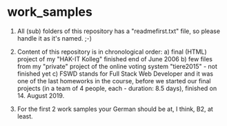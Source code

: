# work_samples
1) All (sub) folders of this repository has a "readmefirst.txt" file, so please
handle it as it's named. ;-)

2) Content of this repository is in chronological order:
a) final (HTML) project of my "HAK-IT Kolleg" finished end of June 2006
b) few files from my "private" project of the online voting system "tiere2015" -
not finished yet
c) FSWD stands for Full Stack Web Developer and it was one of the last homeworks
in the course, before we started our final projects (in a team of 4 people, each -
duration: 8.5 days), finished on 14. August 2019.

3) For the first 2 work samples your German should be at, I think, B2, at least.

